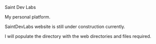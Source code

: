 Saint Dev Labs

My personal platform.

SaintDevLabs website is still under construction currently.

I will populate the directory with the web directories and files required.
